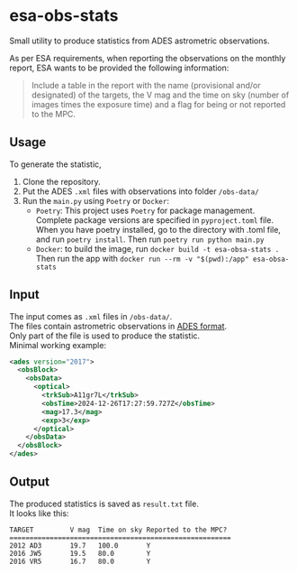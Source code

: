# esa-obs-stats
Small utility to produce statistics from ADES astrometric observations.

As per ESA requirements, when reporting the observations on the monthly report, ESA wants to be provided the following 
information:

> Include a table in the report with the name (provisional and/or designated) of the targets, the V mag and the time 
> on sky (number of images times the exposure time) and a flag for being or not reported to the MPC.

## Usage

To generate the statistic,
1. Clone the repository.
2. Put the ADES `.xml` files with observations into folder `/obs-data/`
3. Run the `main.py` using `Poetry` or `Docker`:
     - `Poetry`: This project uses `Poetry` for package management.  
        Complete package versions are specified in `pyproject.toml` file.  
        When you have poetry installed, go to the directory with .toml file,  
        and run `poetry install`. Then run `poetry run python main.py`  
     - `Docker`: to build the image, run `docker build -t esa-obsa-stats .`  
        Then run the app with `docker run --rm -v "$(pwd):/app" esa-obsa-stats`

## Input

The input comes as `.xml` files in `/obs-data/`.  
The files contain astrometric observations in [ADES format](https://minorplanetcenter.net/iau/info/ADES.html).  
Only part of the file is used to produce the statistic.  
Minimal working example:

```xml
<ades version="2017">
  <obsBlock>
	<obsData>
      <optical>
        <trkSub>A11gr7L</trkSub>
        <obsTime>2024-12-26T17:27:59.727Z</obsTime>
        <mag>17.3</mag>
        <exp>3</exp>
      </optical>
    </obsData>
  </obsBlock>
</ades>
```

## Output

The produced statistics is saved as `result.txt` file.  
It looks like this:  

```
TARGET         V mag  Time on sky Reported to the MPC?
=======================================================                  
2012 AD3       19.7   100.0       Y                                     
2016 JW5       19.5   80.0        Y                   
2016 VR5       16.7   80.0        Y 
```
